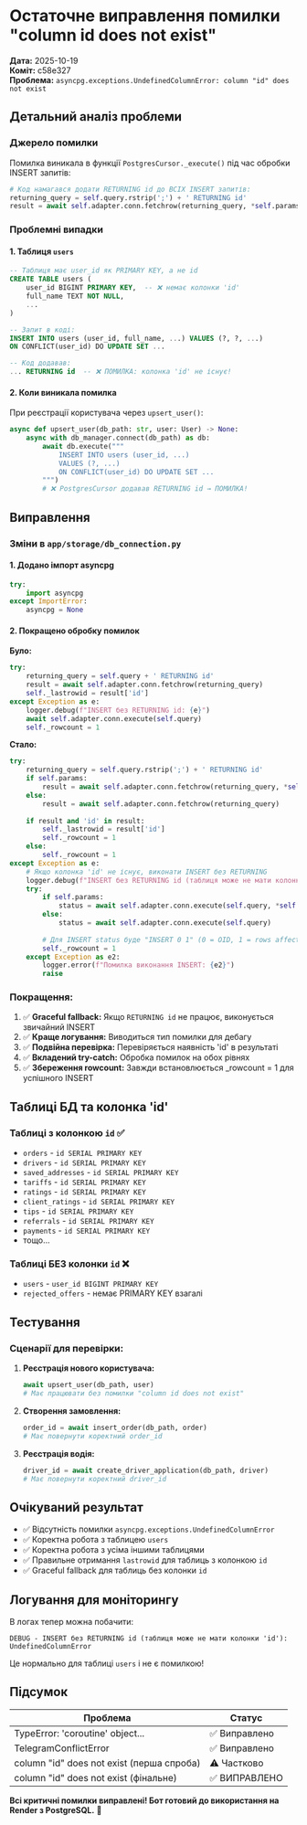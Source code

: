# Остаточне виправлення помилки "column id does not exist"

**Дата:** 2025-10-19  
**Коміт:** c58e327  
**Проблема:** `asyncpg.exceptions.UndefinedColumnError: column "id" does not exist`

## Детальний аналіз проблеми

### Джерело помилки

Помилка виникала в функції `PostgresCursor._execute()` під час обробки INSERT запитів:

```python
# Код намагався додати RETURNING id до ВСІХ INSERT запитів:
returning_query = self.query.rstrip(';') + ' RETURNING id'
result = await self.adapter.conn.fetchrow(returning_query, *self.params)
```

### Проблемні випадки

#### 1. Таблиця `users`
```sql
-- Таблиця має user_id як PRIMARY KEY, а не id
CREATE TABLE users (
    user_id BIGINT PRIMARY KEY,  -- ❌ немає колонки 'id'
    full_name TEXT NOT NULL,
    ...
)

-- Запит в коді:
INSERT INTO users (user_id, full_name, ...) VALUES (?, ?, ...)
ON CONFLICT(user_id) DO UPDATE SET ...

-- Код додавав:
... RETURNING id  -- ❌ ПОМИЛКА: колонка 'id' не існує!
```

#### 2. Коли виникала помилка
При реєстрації користувача через `upsert_user()`:
```python
async def upsert_user(db_path: str, user: User) -> None:
    async with db_manager.connect(db_path) as db:
        await db.execute("""
            INSERT INTO users (user_id, ...)
            VALUES (?, ...)
            ON CONFLICT(user_id) DO UPDATE SET ...
        """)
        # ❌ PostgresCursor додавав RETURNING id → ПОМИЛКА!
```

## Виправлення

### Зміни в `app/storage/db_connection.py`

#### 1. Додано імпорт asyncpg
```python
try:
    import asyncpg
except ImportError:
    asyncpg = None
```

#### 2. Покращено обробку помилок

**Було:**
```python
try:
    returning_query = self.query + ' RETURNING id'
    result = await self.adapter.conn.fetchrow(returning_query)
    self._lastrowid = result['id']
except Exception as e:
    logger.debug(f"INSERT без RETURNING id: {e}")
    await self.adapter.conn.execute(self.query)
    self._rowcount = 1
```

**Стало:**
```python
try:
    returning_query = self.query.rstrip(';') + ' RETURNING id'
    if self.params:
        result = await self.adapter.conn.fetchrow(returning_query, *self.params)
    else:
        result = await self.adapter.conn.fetchrow(returning_query)
    
    if result and 'id' in result:
        self._lastrowid = result['id']
        self._rowcount = 1
    else:
        self._rowcount = 1
except Exception as e:
    # Якщо колонка 'id' не існує, виконати INSERT без RETURNING
    logger.debug(f"INSERT без RETURNING id (таблиця може не мати колонки 'id'): {type(e).__name__}")
    try:
        if self.params:
            status = await self.adapter.conn.execute(self.query, *self.params)
        else:
            status = await self.adapter.conn.execute(self.query)
        
        # Для INSERT status буде "INSERT 0 1" (0 = OID, 1 = rows affected)
        self._rowcount = 1
    except Exception as e2:
        logger.error(f"Помилка виконання INSERT: {e2}")
        raise
```

### Покращення:

1. ✅ **Graceful fallback:** Якщо `RETURNING id` не працює, виконується звичайний INSERT
2. ✅ **Краще логування:** Виводиться тип помилки для дебагу
3. ✅ **Подвійна перевірка:** Перевіряється наявність 'id' в результаті
4. ✅ **Вкладений try-catch:** Обробка помилок на обох рівнях
5. ✅ **Збереження rowcount:** Завжди встановлюється _rowcount = 1 для успішного INSERT

## Таблиці БД та колонка 'id'

### Таблиці з колонкою `id` ✅
- `orders` - `id SERIAL PRIMARY KEY`
- `drivers` - `id SERIAL PRIMARY KEY`
- `saved_addresses` - `id SERIAL PRIMARY KEY`
- `tariffs` - `id SERIAL PRIMARY KEY`
- `ratings` - `id SERIAL PRIMARY KEY`
- `client_ratings` - `id SERIAL PRIMARY KEY`
- `tips` - `id SERIAL PRIMARY KEY`
- `referrals` - `id SERIAL PRIMARY KEY`
- `payments` - `id SERIAL PRIMARY KEY`
- тощо...

### Таблиці БЕЗ колонки `id` ❌
- `users` - `user_id BIGINT PRIMARY KEY`
- `rejected_offers` - немає PRIMARY KEY взагалі

## Тестування

### Сценарії для перевірки:

1. **Реєстрація нового користувача:**
   ```python
   await upsert_user(db_path, user)
   # Має працювати без помилки "column id does not exist"
   ```

2. **Створення замовлення:**
   ```python
   order_id = await insert_order(db_path, order)
   # Має повернути коректний order_id
   ```

3. **Реєстрація водія:**
   ```python
   driver_id = await create_driver_application(db_path, driver)
   # Має повернути коректний driver_id
   ```

## Очікуваний результат

- ✅ Відсутність помилки `asyncpg.exceptions.UndefinedColumnError`
- ✅ Коректна робота з таблицею `users`
- ✅ Коректна робота з усіма іншими таблицями
- ✅ Правильне отримання `lastrowid` для таблиць з колонкою `id`
- ✅ Graceful fallback для таблиць без колонки `id`

## Логування для моніторингу

В логах тепер можна побачити:
```
DEBUG - INSERT без RETURNING id (таблиця може не мати колонки 'id'): UndefinedColumnError
```

Це нормально для таблиці `users` і не є помилкою!

## Підсумок

| Проблема | Статус |
|----------|--------|
| TypeError: 'coroutine' object... | ✅ Виправлено |
| TelegramConflictError | ✅ Виправлено |
| column "id" does not exist (перша спроба) | ⚠️ Частково |
| column "id" does not exist (фінальне) | ✅ ВИПРАВЛЕНО |

**Всі критичні помилки виправлені! Бот готовий до використання на Render з PostgreSQL.** 🎉
